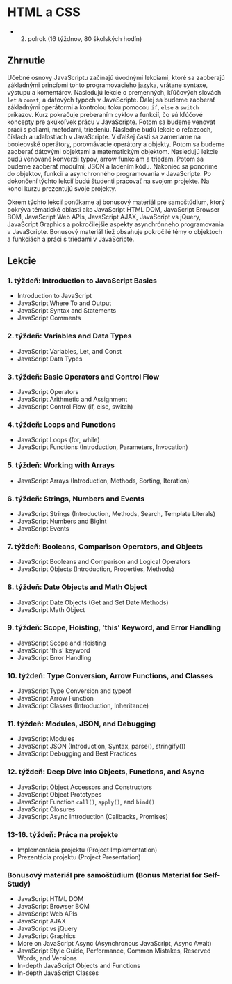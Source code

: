 # HTML a CSS

- 2. polrok (16 týždnov, 80 školských hodín)

## Zhrnutie

Učebné osnovy JavaScriptu začínajú úvodnými lekciami, ktoré sa zaoberajú základnými princípmi tohto programovacieho jazyka, vrátane syntaxe, výstupu a komentárov. Nasledujú lekcie o premenných, kľúčových slovách `let` a `const`, a dátových typoch v JavaScripte. Ďalej sa budeme zaoberať základnými operátormi a kontrolou toku pomocou `if`, `else` a `switch` príkazov. Kurz pokračuje preberaním cyklov a funkcií, čo sú kľúčové koncepty pre akúkoľvek prácu v JavaScripte. Potom sa budeme venovať práci s poliami, metódami, triedeniu. Následne budú lekcie o reťazcoch, číslach a udalostiach v JavaScripte. V ďalšej časti sa zameriame na booleovské operátory, porovnávacie operátory a objekty. Potom sa budeme zaoberať dátovými objektami a matematickým objektom. Nasledujú lekcie budú venované konverzii typov, arrow funkciám a triedam. Potom sa budeme zaoberať modulmi, JSON a ladením kódu. Nakoniec sa ponoríme do objektov, funkcií a asynchronného programovania v JavaScripte. Po dokončení týchto lekcií budú študenti pracovať na svojom projekte. Na konci kurzu prezentujú svoje projekty.

Okrem týchto lekcií ponúkame aj bonusový materiál pre samoštúdium, ktorý pokrýva tématické oblasti ako JavaScript HTML DOM, JavaScript Browser BOM, JavaScript Web APIs, JavaScript AJAX, JavaScript vs jQuery, JavaScript Graphics a pokročilejšie aspekty asynchrónneho programovania v JavaScripte. Bonusový materiál tiež obsahuje pokročilé témy o objektoch a funkciách a práci s triedami v JavaScripte.

## Lekcie

### 1. týždeň: Introduction to JavaScript Basics

- Introduction to JavaScript
- JavaScript Where To and Output
- JavaScript Syntax and Statements
- JavaScript Comments

### 2. týždeň: Variables and Data Types

- JavaScript Variables, Let, and Const
- JavaScript Data Types

### 3. týždeň: Basic Operators and Control Flow

- JavaScript Operators
- JavaScript Arithmetic and Assignment
- JavaScript Control Flow (if, else, switch)

### 4. týždeň: Loops and Functions

- JavaScript Loops (for, while)
- JavaScript Functions (Introduction, Parameters, Invocation)

### 5. týždeň: Working with Arrays

- JavaScript Arrays (Introduction, Methods, Sorting, Iteration)

### 6. týždeň: Strings, Numbers and Events

- JavaScript Strings (Introduction, Methods, Search, Template Literals)
- JavaScript Numbers and BigInt
- JavaScript Events

### 7. týždeň: Booleans, Comparison Operators, and Objects

- JavaScript Booleans and Comparison and Logical Operators
- JavaScript Objects (Introduction, Properties, Methods)

### 8. týždeň: Date Objects and Math Object

- JavaScript Date Objects (Get and Set Date Methods)
- JavaScript Math Object

### 9. týždeň: Scope, Hoisting, 'this' Keyword, and Error Handling

- JavaScript Scope and Hoisting
- JavaScript 'this' keyword
- JavaScript Error Handling

### 10. týždeň: Type Conversion, Arrow Functions, and Classes

- JavaScript Type Conversion and typeof
- JavaScript Arrow Function
- JavaScript Classes (Introduction, Inheritance)

### 11. týždeň: Modules, JSON, and Debugging

- JavaScript Modules
- JavaScript JSON (Introduction, Syntax, parse(), stringify())
- JavaScript Debugging and Best Practices

### 12. týždeň: Deep Dive into Objects, Functions, and Async

- JavaScript Object Accessors and Constructors
- JavaScript Object Prototypes
- JavaScript Function `call()`, `apply()`, and `bind()`
- JavaScript Closures
- JavaScript Async Introduction (Callbacks, Promises)

### 13-16. týždeň: Práca na projekte

- Implementácia projektu (Project Implementation)
- Prezentácia projektu (Project Presentation)

### Bonusový materiál pre samoštúdium (Bonus Material for Self-Study)

- JavaScript HTML DOM
- JavaScript Browser BOM
- JavaScript Web APIs
- JavaScript AJAX
- JavaScript vs jQuery
- JavaScript Graphics
- More on JavaScript Async (Asynchronous JavaScript, Async Await)
- JavaScript Style Guide, Performance, Common Mistakes, Reserved Words, and Versions
- In-depth JavaScript Objects and Functions
- In-depth JavaScript Classes
